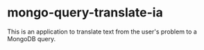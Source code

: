 # mongo-query-translate-ia
This is an application to translate text from the user's problem to a MongoDB query.
